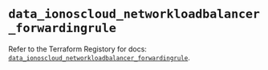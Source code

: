 # `data_ionoscloud_networkloadbalancer_forwardingrule`

Refer to the Terraform Registory for docs: [`data_ionoscloud_networkloadbalancer_forwardingrule`](https://registry.terraform.io/providers/ionos-cloud/ionoscloud/6.4.7/docs/data-sources/networkloadbalancer_forwardingrule).
